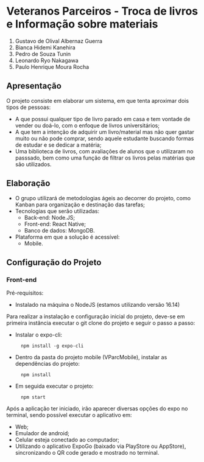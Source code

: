 # Veteranos Parceiros - Troca de livros e Informação sobre materiais

1. Gustavo de Olival Albernaz Guerra 
1. Bianca Hidemi Kanehira
1. Pedro de Souza Tunin
1. Leonardo Ryo Nakagawa
1. Paulo Henrique Moura Rocha

<!-- * https://docs.google.com/document/d/11UHQol3MJSEbS0Vub-CUUXjuey0ZXbORbg9KH3h0AKE/edit -->

## Apresentação

O projeto consiste em elaborar um sistema, em que tenta aproximar dois tipos de pessoas:
 - A que possui qualquer tipo de livro parado em casa e tem vontade de vender ou doá-lo, com o enfoque de livros universitários;
 - A que tem a intenção de adquirir um livro/material mas não quer gastar muito ou não pode comprar, sendo aquele estudante buscando formas de estudar e se dedicar a matéria;
 - Uma biblioteca de livros, com avaliações de alunos que o utilizaram no passsado, bem como uma função de filtrar os livros pelas matérias que são utilizados.

## Elaboração

- O grupo utilizará de metodologias ágeis ao decorrer do projeto, como Kanban para organização e destinação das tarefas;
- Tecnologias que serão utilizadas:
    * Back-end: Node.JS;
    * Front-end: React Native;
    * Banco de dados: MongoDB.
- Plataforma em que a solução é acessível: 
    * Mobile.

## Configuração do Projeto

### Front-end

Pré-requisitos: 
- Instalado na máquina o NodeJS (estamos utilizando versão 16.14)

Para realizar a instalação e configuração inicial do projeto, deve-se em primeira instância executar o git clone do projeto e seguir o passo a passo:

- Instalar o expo-cli:

        npm install -g expo-cli
    
- Dentro da pasta do projeto mobile (VParcMobile), instalar as dependências do projeto:

        npm install

- Em seguida executar o projeto:

        npm start

Após a aplicação ter iniciado, irão aparecer diversas opções do expo no terminal, sendo possível executar o aplicativo em:
- Web; 
- Emulador de android;
- Celular esteja conectado ao computador;
- Utilizando o aplicativo ExpoGo (baixado via PlayStore ou AppStore), sincronizando o QR code gerado e mostrado no terminal.
